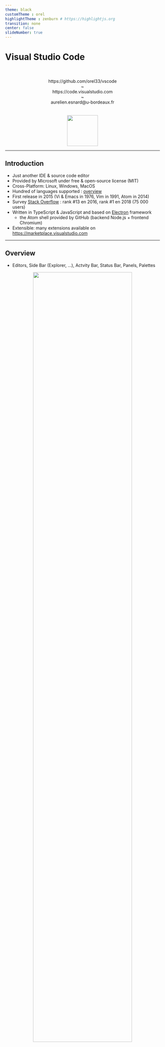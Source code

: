 ```yaml
---
theme: black
customTheme : orel
highlightTheme : zenburn # https://highlightjs.org
transition: none
center: false
slideNumber: true
---
```


# Visual Studio Code

<br>
<br>
<center><url>https://github.com/orel33/vscode</url></center>
<center> ~ </center>
<center><url>https://code.visualstudio.com</url></center>
<center> ~ </center>
<center>aurelien.esnard@u-bordeaux.fr</center>
<br>
<br>

<center><img src="img/icon.svg" width="100" align="middle"></center>

---

## Introduction

* Just another IDE & source code editor
* Provided by Microsoft under free & open-source license (MIT)
* Cross-Platform: Linux, Windows, MacOS
* Hundred of languages supported : [overview](https://code.visualstudio.com/docs/languages/overview)
* First release in 2015 (Vi & Emacs in 1976, Vim in 1991, Atom in 2014)
* Survey [Stack Overflow](https://insights.stackoverflow.com/survey/2018/#development-environments-and-tools) : rank #13 en 2016, rank #1 en 2018 (75 000 users)
* Written in TypeScript & JavaScript and based on [Electron](https://github.com/electron/electron) framework
  * the Atom shell provided by GitHub (backend Node.js + frontend Chromium)
* Extensible: many extensions available on <https://marketplace.visualstudio.com>

---

## Overview

* Editors, Side Bar (Explorer, ...), Actvity Bar, Status Bar, Panels, Palettes

<center><img src="https://code.visualstudio.com/assets/docs/getstarted/userinterface/hero.png" width=80%></center>

Note:
* https://code.visualstudio.com/docs/getstarted/userinterface

---

## Installation

Installation on Debian Linux: 

```bash
URL="https://vscode-update.azurewebsites.net/1.27.2/linux-deb-x64/stable"
sudo apt-get install gdebi
wget $URL -O /tmp/vscode.deb
sudo gdebi /tmp/vscode.deb
```

Run *code* in your working directory as follow:

```bash
code .
```

Install extensions using integrated extension manager (side bar) vs command line:

```bash
code --list-extensions
code --install-extension <extension name>
```

All settings in JSON files (button at bottom of the activity bar)

Note:
* user settings (~/.config/Code/\*.json) 
* workspace settings (./.vscode/\*.json)
* keyboard shortcuts (emacs & vim keymap) 

---

## C/C++ Programming

* Extension C/C++ (provided by Microsoft)
* code navigation, smart completion / hinting ([IntelliSense](https://code.visualstudio.com/docs/editor/intellisense)), code formatting (clang-format), linting, debugging, refactoring

<https://blogs.msdn.microsoft.com/vcblog/2016/03/31/cc-extension-for-visual-studio-code/>

Note:
* Code Formatting (Ctrl + Shift + I)
* Go to Definition (F12), Go to Declaration (Ctrl + F12), Peek Definition (Ctrl + Shift + F10)
* Show Declaration (Hover) / Show Definition (Ctrl + Hover)

---

## C/C++ Building and Running

* configure a build task
* 


Note: 
* https://blogs.msdn.microsoft.com/vcblog/2016/03/31/cc-extension-for-visual-studio-code/#building

---

## C/C++ Debugging

<center><img src="https://msdnshared.blob.core.windows.net/media/2016/03/debugging-all-up.png" width=80%></center>

Note:
* https://github.com/Microsoft/vscode-cpptools/blob/master/launch.md
* https://blogs.msdn.microsoft.com/vcblog/2016/03/31/cc-extension-for-visual-studio-code/#debugging

---

## CMake Project

* Extensions: CMake & CMake Tools


Note: 
* CMake / CTest (compilation out-of-source, kit de dev, sélection d'option CMake, ...)
* [Documentation](https://vector-of-bool.github.io/docs/vscode-cmake-tools/getting_started.html)

---

## Python & JavaScript

* Python support with linting, debugging, code formatting, refactoring, unit tests, ... (extension *Python*)
* Run code snippet or code file for multiple languages... (extension *Code Runner*)
* Linter pour JavaScript (extension *ESLint*)

<center><img src="https://raw.githubusercontent.com/formulahendry/vscode-code-runner/master/images/usage.gif" width=80%></center>

Note:
* What about the Jupyter notebook for Python?

---

## Writing in MarkDown

* syntax highlighting, outline, preview on-the-fly (Ctrl+K V), ...
* formatting, list editing and more (extenion *Markdown All in One*) + linting (extension *mardownlint*)
* Show Markdown as *Reveal.js* presentation in browser (extension *vscode-reveal*)

<center><img src="img/snap-markdown.png" width=80%></center>


Note:
* <https://ia.net/writer/support/general/markdown-guide>

---

## Writing in LaTeX

* highlighting, smart completion, building, view PDF, linting, ... (extension *LaTeX Workshop*)
* multilingual spell checker (extension *Spell Right*)

<center><img src="img/snap-latex.png" width=80%></center>

---

## GIT

* Amazing Git support with *GitLens* & *Git History* extensions: blame, diff, branch, log, ...

<!-- <center><img src="https://raw.githubusercontent.com/eamodio/vscode-gitlens/master/images/gitlens-preview.gif" width=80%></center> -->

<center><img src="img/snap-git.png" width=80%></center>



Note:
* git config credential.helper store
* Demo CI with Inria Gitlab

---

## Keyboard Shortcuts

| Shortcut        | Description                             |  | Shortcut        | Description                             |
| --------------- | --------------------------------------- |--| --------------- | --------------------------------------- |
| Ctrl+P          | quick open file palette                 |  | Ctrl+/          | toggle line(s) comment                  |
| Ctrl+Shift+P    | quick open command palette              |  | Alt+↑ / Alt+↓   | move line(s) up / down                  |
| Ctrl+K Ctrl+T   | change theme                            |  | Alt+Z           | toggle line wrapping                    |
| Ctrl+K Z        | zen mode (Esc Esc to escape)            |  | Ctrl+Space      | trigger suggestion for completion       |
| Ctrl+J / Ctrl+B | toggle panel / side bar visibility      |  | Ctrl+Shift+I    | code formatting                         |
| Ctrl+,          | edit user & workspace settings          |  | F12 / Ctrl+F12  | go to function definition / declaration |
| Ctrl+W          | close current editor                    |  | Ctrl+Shift+F10  | peek definition                         |
| Ctrl+N          | new file                                |  | Ctrl+Shift+V    | Markdown preview                        |
| Ctrl+O          | open file                               |  | Ctrl+⇟ / Ctrl+⇞ | move to next / previous editor          |
| Ctrl+S          | save / save as file                     |  | ???             | ???                                     |


<!-- | Ctrl+Shift+C    | open external terminal                      | -->

--

* [Linux Refcard](https://code.visualstudio.com/shortcuts/keyboard-shortcuts-linux.pdf)


Note:
* F7 : compiler le projet (à condition qu'il soit déjà bien configuré)
* crtl + f : chercher dans le fichier courant ; F3 : next : shift + F3 : previous
* ctrl + c, ctrl + x, ctrl + v, + ctrl + z / y

---

## My Favorite Extensions

* [C/C++][ext-cpp], [Python][ext-python]
* [CMake][ext-cmake], [CMake Tools][ext-cmaketools]
* [GitLens][ext-gitlens] + [Git History][ext-githistory] (view git log, file history, compare branches or commits)
* [Code Runner][ext-coderunner] (run code snippet or code file for multiple language)
* [Spell Right][ext-spellright] (multilingual spellchecker)
* [Path IntelliSense][ext-path] (filename auto-completion)
* [Latex Workshop][ext-latex] (LaTeX support, preview, compile, autocomplete, colorize, and more...)
* [Markdown All In One][ext-markdown] + [Markdown Lint][ext-markdownlint] (..., linting) 

Note:
* https://codeburst.io/top-javascript-vscode-extensions-for-faster-development-c687c39596f5
* Settings Sync: <https://github.com/shanalikhan/code-settings-sync>
* VSCode Icons, Dracula Theme, VS Live Share, Todo Highlighter, Rainbow brackets & indent, Insert Unicode ...
* How about extensions for Docker, Node.js, Android?
* Extensions written in TypeScript / JavaScript and published on [Market Place](https://marketplace.visualstudio.com)
* [Extending Visual Studio Code](https://code.visualstudio.com/docs/extensions/overview)
* HTML / CSS format ???

[ext-cpp]: https://marketplace.visualstudio.com/items?itemName=ms-vscode.cpptools "C/C++ extension"
[ext-python]: https://marketplace.visualstudio.com/items?itemName=ms-python.python "Python extension"
[ext-cmake]: https://marketplace.visualstudio.com/items?itemName=twxs.cmake "CMake extension"
[ext-cmaketools]: https://marketplace.visualstudio.com/items?itemName=vector-of-bool.cmake-tools "CMake Tools extension"
[ext-gitlens]: https://marketplace.visualstudio.com/items?itemName=eamodio.gitlens "GitLens extension"
[ext-coderunner]: https://marketplace.visualstudio.com/items?itemName=formulahendry.code-runner "Code Runner extension"
[ext-spellright]: https://marketplace.visualstudio.com/items?itemName=ban.spellright "Spell Right extension"
[ext-path]: https://marketplace.visualstudio.com/items?itemName=christian-kohler.path-intellisense "Path IntelliSense extension"
[ext-latex]: https://marketplace.visualstudio.com/items?itemName=James-Yu.latex-workshop "Latex Workshop extension"
[ext-githistory]: https://marketplace.visualstudio.com/items?itemName=donjayamanne.githistory "Git history extension"
[ext-markdown]: https://marketplace.visualstudio.com/items?itemName=yzhang.markdown-all-in-one "Markdown All in One extension"
[ext-markdownlint]: https://marketplace.visualstudio.com/items?itemName=yzhang.markdown-all-in-one "Markdown All in One extension"

---

## Demo

* demo hello.c
* demo hello.cmake
* demo hello.py

TODO: end this

---

## About this Document

This document is written in *Markdown* and converted into slides by the extension *vscode-reveal* (based on [Reval.js](https://revealjs.com)).

This presentation and all demo are available on [GitHub](https://github.com/orel33/vscode):

```bash
git clone https://github.com/orel33/vscode.git
```

Acknowledgment: Pierre Ramet

---

<!-- ## Two Cols

<div style="text-align: left; float: left;">
<p data-markdown>| coucou | pouet |</p>
<p data-markdown>|--------|-------|</p>
<p data-markdown>| coucou | pouet |</p>
<p data-markdown>| coucou | pouet |</p>
 </div>

  <div style="text-align: left; float: right;">
    <p data-markdown>- This is my first right element</p>
    <p data-markdown>- This is my second rightelement</p>
  </div> -->


